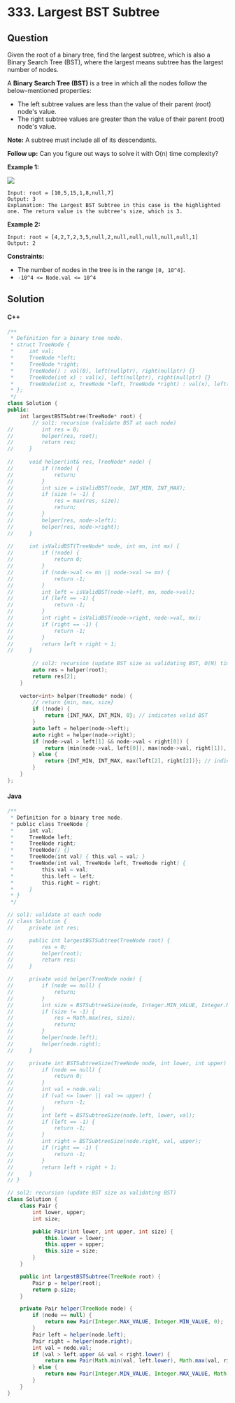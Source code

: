 # 333. Largest BST Subtree

## Question

Given the root of a binary tree, find the largest subtree, which is also a Binary Search Tree (BST), where the largest means subtree has the largest number of nodes.

A **Binary Search Tree (BST)** is a tree in which all the nodes follow the below-mentioned properties:

* The left subtree values are less than the value of their parent (root) node's value.
* The right subtree values are greater than the value of their parent (root) node's value.

**Note:** A subtree must include all of its descendants.

**Follow up:** Can you figure out ways to solve it with O(n) time complexity?

**Example 1:**

![](https://assets.leetcode.com/uploads/2020/10/17/tmp.jpg)

```
Input: root = [10,5,15,1,8,null,7]
Output: 3
Explanation: The Largest BST Subtree in this case is the highlighted one. The return value is the subtree's size, which is 3.
```

**Example 2:**

```
Input: root = [4,2,7,2,3,5,null,2,null,null,null,null,null,1]
Output: 2
```

**Constraints:**

* The number of nodes in the tree is in the range `[0, 10^4]`.
* `-10^4 <= Node.val <= 10^4`

## Solution

#### C++

```cpp
/**
 * Definition for a binary tree node.
 * struct TreeNode {
 *     int val;
 *     TreeNode *left;
 *     TreeNode *right;
 *     TreeNode() : val(0), left(nullptr), right(nullptr) {}
 *     TreeNode(int x) : val(x), left(nullptr), right(nullptr) {}
 *     TreeNode(int x, TreeNode *left, TreeNode *right) : val(x), left(left), right(right) {}
 * };
 */
class Solution {
public:
    int largestBSTSubtree(TreeNode* root) {
        // sol1: recursion (validate BST at each node)
//         int res = 0;
//         helper(res, root);
//         return res;
//     }
    
//     void helper(int& res, TreeNode* node) {
//         if (!node) {
//             return;
//         }
//         int size = isValidBST(node, INT_MIN, INT_MAX);
//         if (size != -1) {
//             res = max(res, size);
//             return;
//         }
//         helper(res, node->left);
//         helper(res, node->right);
//     }
    
//     int isValidBST(TreeNode* node, int mn, int mx) {
//         if (!node) {
//             return 0;
//         }
//         if (node->val <= mn || node->val >= mx) {
//             return -1;
//         }
//         int left = isValidBST(node->left, mn, node->val);
//         if (left == -1) {
//             return -1;
//         }
//         int right = isValidBST(node->right, node->val, mx);
//         if (right == -1) {
//             return -1;
//         }
//         return left + right + 1;
//     }
        
        // sol2: recursion (update BST size as validating BST, O(N) time)
        auto res = helper(root);
        return res[2];
    }
    
    vector<int> helper(TreeNode* node) {
        // return {min, max, size}
        if (!node) {
            return {INT_MAX, INT_MIN, 0}; // indicates valid BST
        }
        auto left = helper(node->left);
        auto right = helper(node->right);
        if (node->val > left[1] && node->val < right[0]) {
            return {min(node->val, left[0]), max(node->val, right[1]), left[2] + right[2] + 1}; // indicates valid BST
        } else {
            return {INT_MIN, INT_MAX, max(left[2], right[2])}; // indicates invalid BST
        }
    }
};
```

#### Java

```java
/**
 * Definition for a binary tree node.
 * public class TreeNode {
 *     int val;
 *     TreeNode left;
 *     TreeNode right;
 *     TreeNode() {}
 *     TreeNode(int val) { this.val = val; }
 *     TreeNode(int val, TreeNode left, TreeNode right) {
 *         this.val = val;
 *         this.left = left;
 *         this.right = right;
 *     }
 * }
 */

// sol1: validate at each node
// class Solution {
//     private int res;

//     public int largestBSTSubtree(TreeNode root) {
//         res = 0;
//         helper(root);
//         return res;
//     }

//     private void helper(TreeNode node) {
//         if (node == null) {
//             return;
//         }
//         int size = BSTSubtreeSize(node, Integer.MIN_VALUE, Integer.MAX_VALUE);
//         if (size != -1) {
//             res = Math.max(res, size);
//             return;
//         }
//         helper(node.left);
//         helper(node.right);
//     }

//     private int BSTSubtreeSize(TreeNode node, int lower, int upper) {
//         if (node == null) {
//             return 0;
//         }
//         int val = node.val;
//         if (val <= lower || val >= upper) {
//             return -1;
//         }
//         int left = BSTSubtreeSize(node.left, lower, val);
//         if (left == -1) {
//             return -1;
//         }
//         int right = BSTSubtreeSize(node.right, val, upper);
//         if (right == -1) {
//             return -1;
//         }
//         return left + right + 1;
//     }
// }

// sol2: recursion (update BST size as validating BST)
class Solution {
    class Pair {
        int lower, upper;
        int size;

        public Pair(int lower, int upper, int size) {
            this.lower = lower;
            this.upper = upper;
            this.size = size;
        }
    }

    public int largestBSTSubtree(TreeNode root) {
        Pair p = helper(root);
        return p.size;
    }

    private Pair helper(TreeNode node) {
        if (node == null) {
            return new Pair(Integer.MAX_VALUE, Integer.MIN_VALUE, 0);
        }
        Pair left = helper(node.left);
        Pair right = helper(node.right);
        int val = node.val;
        if (val > left.upper && val < right.lower) {
            return new Pair(Math.min(val, left.lower), Math.max(val, right.upper), left.size + right.size + 1);
        } else {
            return new Pair(Integer.MIN_VALUE, Integer.MAX_VALUE, Math.max(left.size, right.size));
        }
    }
}
```
